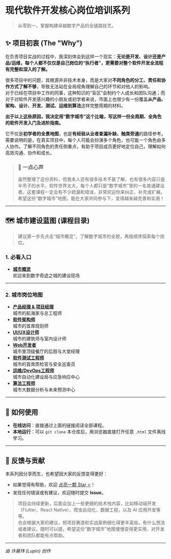 

# 现代软件开发核心岗位培训系列

> 从零到一，掌握构建卓越数字产品的全链路技艺。

## ✨ 项目初衷 (The "Why")

在负责项目实战的过程中，我深刻体会到这样一个现实：**无论是开发、设计还是产品/运维，每个人都不仅仅是自己岗位的“执行者”，更需要对整个软件开发全流程有完整和深入的了解。**

很多项目中的问题，其根源并非技术本身，而是大家对**不同角色的分工、责任和协作方式了解不够**，导致无法站在全局视角理解自己的环节和对他人的影响。  
对于已经在项目中工作的同事，这种知识的“盲区”会制约个人成长和团队沟通；而对于对软件开发感兴趣的小朋友或初学者来说，市面上也很少有一份覆盖**从产品、架构、设计、开发、测试、运维到算法**这样完整周期的材料。

**出于以上这些原因，我决定用“数字城市”这个比喻，写这样一份全周期、全角色的软件开发入门及进阶指南。**

它不仅是**初学者的全景地图**，也是**有经验从业者查漏补缺、触类旁通**的路径参考。  
需要说明的是，在真实项目中，每个人可能会扮演多个角色，也可能一个角色由多人协作。了解不同角色的责任侧重点，有助于项目成员更好地定位自己，理解如何高效沟通、协作和成长。

> ### 🤝 一点心声
>
> 虽然整理了这份资料，但我本人还有很多技术不甚了解，也有很多内容只是半吊子的水平。软件世界太大，每个人都只是“数字城市”里的一名普通建设者。这套课程一定会有不少疏漏和错误，非常欢迎你来纠正、补充或扩展。希望这份“数字城市”地图，能在大家共同参与下，变得越来越完善和实用！

---

## 🗺️ 城市建设蓝图 (课程目录)

> 建议第一步先点击“城市概览”，了解数字城市的全貌，再按顺序探索每个岗位。

### 1. 必看入口

- **[城市概览](https://leadingthink.github.io/digital-city-tutorial/src/index.html)**  
  欢迎来到数字奇迹之城的建设现场

---

### 2. 城市岗位地图

- **[产品经理 & 项目经理](https://leadingthink.github.io/digital-city-tutorial/src/01_product_project_manager.html)**  
  城市的航海家与总工程师
- **[软件架构师](https://leadingthink.github.io/digital-city-tutorial/src/02_software_architect.html)**  
  城市的首席规划师
- **[UI/UX设计师](https://leadingthink.github.io/digital-city-tutorial/src/03_ui_ux_designer.html)**  
  城市的建筑师与室内设计师
- **[Web开发者](https://leadingthink.github.io/digital-city-tutorial/src/04_web_developer.html)**  
  城市里顶级餐厅的后厨与大堂经理
- **[软件测试工程师](https://leadingthink.github.io/digital-city-tutorial/src/05_software_tester.html)**  
  城市的首席质检官与安全巡查员
- **[运维/DevOps工程师](https://leadingthink.github.io/digital-city-tutorial/src/06_devops_engineer.html)**  
  城市自动化建设局与应急响应中心
- **[算法工程师](https://leadingthink.github.io/digital-city-tutorial/src/07_algorithm_engineer.html)**  
  城市大数据分析与未来预测中心

---

## 🚀 如何使用

* **在线访问**：直接通过上面的链接阅读全部课程。
* **本地运行**：可以 `git clone` 本仓库后，用浏览器直接打开任意 `.html` 文件离线学习。

---

## 🌟 反馈与贡献

本系列因分享而生，也希望因大家的反馈变得更好：

* 如果觉得有帮助，欢迎 [点亮一颗 Star ⭐](https://github.com/LeadingThink/digital-city-tutorial/)！
* 发现任何错误或有建议，欢迎随时提交 **Issue**。

> 项目会持续更新，后面会加上一些更细的技术栈内容，比如移动端开发（Flutter、React Native）、爬虫自动化、数据工程，以及 AI 应用开发等等。  
> 也会根据大家的建议，把项目赛道和实战案例细化得更丰富些。有什么想法或者建议，随时可以提。希望这份“数字城市”地图慢慢变得更实用，对开发者和团队都能有点帮助。

---

*由 许展玮 (Lupin) 创作*

